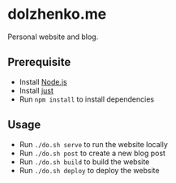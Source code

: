 # dolzhenko.me

Personal website and blog.

## Prerequisite

- Install [Node.js](https://nodejs.org)
- Install [just](https://just.systems/)
- Run `npm install` to install dependencies

## Usage

- Run `./do.sh serve` to run the website locally
- Run `./do.sh post` to create a new blog post
- Run `./do.sh build` to build the website
- Run `./do.sh deploy` to deploy the website
